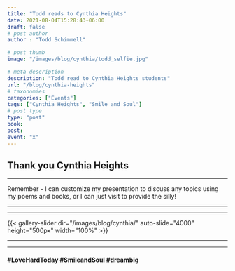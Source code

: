 ```yaml
---
title: "Todd reads to Cynthia Heights"
date: 2021-08-04T15:28:43+06:00
draft: false
# post author
author : "Todd Schimmell"

# post thumb
image: "/images/blog/cynthia/todd_selfie.jpg"

# meta description
description: "Todd read to Cynthia Heights students"
url: "/blog/cynthia-heights"
# taxonomies
categories: ["Events"]
tags: ["Cynthia Heights", "Smile and Soul"]
# post type
type: "post"
book:
post:
event: "x"
---
```


## Thank you Cynthia Heights
***
Remember - I can customize my presentation to discuss any topics using my poems and books, or I can just visit to provide the silly!
***
***
{{< gallery-slider dir="/images/blog/cynthia/" auto-slide="4000" height="500px" width="100%" >}}
***
***

#### #LoveHardToday #SmileandSoul #dreambig
